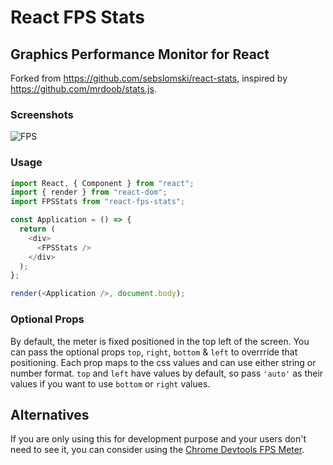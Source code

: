 # React FPS Stats

## Graphics Performance Monitor for React

Forked from https://github.com/sebslomski/react-stats, inspired by https://github.com/mrdoob/stats.js.

### Screenshots

![FPS](http://i.imgur.com/nqcXluS.png)

### Usage

```javascript
import React, { Component } from "react";
import { render } from "react-dom";
import FPSStats from "react-fps-stats";

const Application = () => {
  return (
    <div>
      <FPSStats />
    </div>
  );
};

render(<Application />, document.body);
```

### Optional Props

By default, the meter is fixed positioned in the top left of the screen. You can pass the optional props `top`, `right`, `bottom` & `left` to overrride that positioning. Each prop maps to the css values and can use either string or number format. `top` and `left` have values by default, so pass `'auto'` as their values if you want to use `bottom` or `right` values.

## Alternatives

If you are only using this for development purpose and your users don't need to see it, you can consider using the [Chrome Devtools FPS Meter](https://developer.chrome.com/devtools/docs/rendering-settings#show-fps%20meter).
